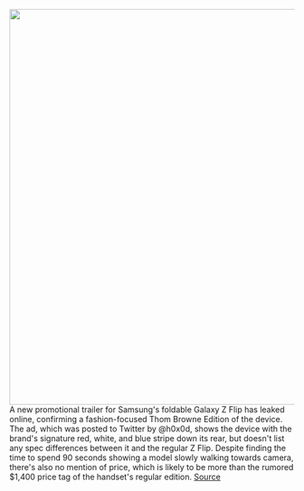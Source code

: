 <img src='https://cdn.vox-cdn.com/thumbor/v66wjzqdpnnzWTrPxkk3LOk_PZA=/0x0:1063x597/1200x800/filters:focal(447x230:617x400)/cdn.vox-cdn.com/uploads/chorus_image/image/66283098/RNpyxfp.0.png' width='700px' /><br/>
A new promotional trailer for Samsung's foldable Galaxy Z Flip has leaked online, confirming a fashion-focused Thom Browne Edition of the device. The ad, which was posted to Twitter by @h0x0d, shows the device with the brand's signature red, white, and blue stripe down its rear, but doesn't list any spec differences between it and the regular Z Flip. Despite finding the time to spend 90 seconds showing a model slowly walking towards camera, there's also no mention of price, which is likely to be more than the rumored $1,400 price tag of the handset's regular edition.
<a href='https://www.theverge.com/2020/2/10/21131178/thom-browne-galaxy-z-fashion-edition-foldable-handset'> Source <a/>